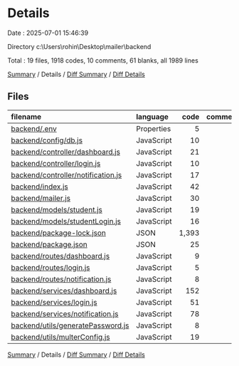 # Details

Date : 2025-07-01 15:46:39

Directory c:\\Users\\rohin\\Desktop\\mailer\\backend

Total : 19 files,  1918 codes, 10 comments, 61 blanks, all 1989 lines

[Summary](results.md) / Details / [Diff Summary](diff.md) / [Diff Details](diff-details.md)

## Files
| filename | language | code | comment | blank | total |
| :--- | :--- | ---: | ---: | ---: | ---: |
| [backend/.env](/backend/.env) | Properties | 5 | 0 | 0 | 5 |
| [backend/config/db.js](/backend/config/db.js) | JavaScript | 10 | 0 | 0 | 10 |
| [backend/controller/dashboard.js](/backend/controller/dashboard.js) | JavaScript | 21 | 4 | 1 | 26 |
| [backend/controller/login.js](/backend/controller/login.js) | JavaScript | 10 | 0 | 2 | 12 |
| [backend/controller/notification.js](/backend/controller/notification.js) | JavaScript | 17 | 0 | 0 | 17 |
| [backend/index.js](/backend/index.js) | JavaScript | 42 | 1 | 7 | 50 |
| [backend/mailer.js](/backend/mailer.js) | JavaScript | 30 | 1 | 5 | 36 |
| [backend/models/student.js](/backend/models/student.js) | JavaScript | 19 | 0 | 0 | 19 |
| [backend/models/studentLogin.js](/backend/models/studentLogin.js) | JavaScript | 16 | 0 | 2 | 18 |
| [backend/package-lock.json](/backend/package-lock.json) | JSON | 1,393 | 0 | 1 | 1,394 |
| [backend/package.json](/backend/package.json) | JSON | 25 | 0 | 1 | 26 |
| [backend/routes/dashboard.js](/backend/routes/dashboard.js) | JavaScript | 9 | 1 | 2 | 12 |
| [backend/routes/login.js](/backend/routes/login.js) | JavaScript | 5 | 0 | 1 | 6 |
| [backend/routes/notification.js](/backend/routes/notification.js) | JavaScript | 8 | 0 | 2 | 10 |
| [backend/services/dashboard.js](/backend/services/dashboard.js) | JavaScript | 152 | 0 | 12 | 164 |
| [backend/services/login.js](/backend/services/login.js) | JavaScript | 51 | 0 | 5 | 56 |
| [backend/services/notification.js](/backend/services/notification.js) | JavaScript | 78 | 1 | 14 | 93 |
| [backend/utils/generatePassword.js](/backend/utils/generatePassword.js) | JavaScript | 8 | 0 | 1 | 9 |
| [backend/utils/multerConfig.js](/backend/utils/multerConfig.js) | JavaScript | 19 | 2 | 5 | 26 |

[Summary](results.md) / Details / [Diff Summary](diff.md) / [Diff Details](diff-details.md)